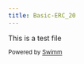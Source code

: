 ```yaml
---
title: Basic-ERC_20
---
```

This is a test file

<SwmMeta version="3.0.0" repo-id="Z2l0aHViJTNBJTNBQmFzaWMtRVJDXzIwJTNBJTNBZXJpY2NoZWxpbmk=" repo-name="Basic-ERC_20"><sup>Powered by [Swimm](https://app.swimm.io/)</sup></SwmMeta>
